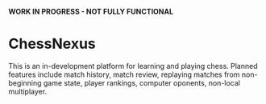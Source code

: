 **WORK IN PROGRESS - NOT FULLY FUNCTIONAL**

# ChessNexus

This is an in-development platform for learning and playing chess. Planned features include match history, match review, replaying matches from non-beginning game state, player rankings, computer oponents, non-local multiplayer.
